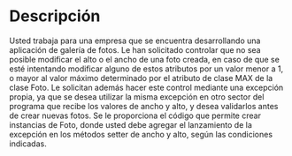 # Descripción
Usted trabaja para una empresa que se encuentra desarrollando una aplicación de galería de
fotos. Le han solicitado controlar que no sea posible modificar el alto o el ancho de una foto
creada, en caso de que se esté intentando modificar alguno de estos atributos por un valor
menor a 1, o mayor al valor máximo determinado por el atributo de clase MAX de la clase Foto.
Le solicitan además hacer este control mediante una excepción propia, ya que se desea
utilizar la misma excepción en otro sector del programa que recibe los valores de ancho y
alto, y desea validarlos antes de crear nuevas fotos.
Se le proporciona el código que permite crear instancias de Foto, donde usted debe agregar
el lanzamiento de la excepción en los métodos setter de ancho y alto, según las condiciones
indicadas.